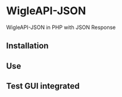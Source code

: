 WigleAPI-JSON
=============

WigleAPI-JSON in PHP with JSON Response

Installation
------------
Use
---
Test GUI integrated
-------------------
